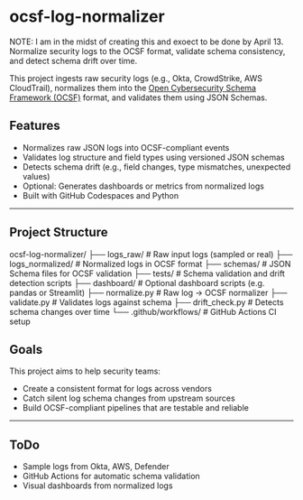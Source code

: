 # ocsf-log-normalizer

NOTE: I am in the midst of creating this and exoect to be done by April 13.
Normalize security logs to the OCSF format, validate schema consistency, and detect schema drift over time.

This project ingests raw security logs (e.g., Okta, CrowdStrike, AWS CloudTrail), normalizes them into the [Open Cybersecurity Schema Framework (OCSF)](https://ocsf.io/) format, and validates them using JSON Schemas.

## Features

- Normalizes raw JSON logs into OCSF-compliant events
- Validates log structure and field types using versioned JSON schemas
- Detects schema drift (e.g., field changes, type mismatches, unexpected values)
- Optional: Generates dashboards or metrics from normalized logs
- Built with GitHub Codespaces and Python

---

## Project Structure

ocsf-log-normalizer/ ├── logs_raw/ # Raw input logs (sampled or real) ├── logs_normalized/ # Normalized logs in OCSF format ├── schemas/ # JSON Schema files for OCSF validation ├── tests/ # Schema validation and drift detection scripts ├── dashboard/ # Optional dashboard scripts (e.g. pandas or Streamlit) ├── normalize.py # Raw log → OCSF normalizer ├── validate.py # Validates logs against schema ├── drift_check.py # Detects schema changes over time └── .github/workflows/ # GitHub Actions CI setup

##  Goals

This project aims to help security teams:
- Create a consistent format for logs across vendors
- Catch silent log schema changes from upstream sources
- Build OCSF-compliant pipelines that are testable and reliable

---

##  ToDo

- Sample logs from Okta, AWS, Defender
- GitHub Actions for automatic schema validation
- Visual dashboards from normalized logs

